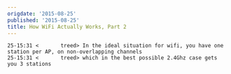 ```yaml
---
origdate: '2015-08-25'
published: '2015-08-25'
title: How WiFi Actually Works, Part 2
---
```

    25-15:31 <       treed> In the ideal situation for wifi, you have one station per AP, on non-overlapping channels
    25-15:31 <       treed> which in the best possible 2.4Ghz case gets you 3 stations
